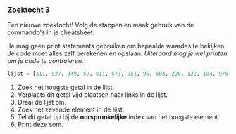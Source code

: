 ### Zoektocht 3
Een nieuwe zoektocht! Volg de stappen en maak gebruik van de commando's in je cheatsheet.

Je mag geen print statements gebruiken om bepaalde waardes te bekijken. Je code moet alles zelf berekenen en opslaan. *Uiteraard mag je wel printen om je code te controleren.*

```python
lijst = [311, 527, 349, 59, 811, 573, 951, 96, 583, 290, 122, 104, 975, 751, 675, 690, 805, 793, 719, 236, 993, 657, 658, 815, 644, 649, 772, 439, 55, 375, 365, 354, 465, 694, 982, 729, 943, 497, 440, 808, 939, 200, 913, 296, 12, 193, 610, 972, 549, 318, 892, 333, 273, 91, 468, 148, 927, 184, 172, 882, 249, 264, 773, 471, 143, 891, 411, 516, 392, 547, 125, 528, 415, 984, 430, 113, 376, 551, 771, 32, 433, 924, 323, 733, 900, 725, 232, 291, 339, 181, 739, 448, 985, 39, 187, 217, 71, 989, 34, 20, 699, 697, 403, 944, 360, 114, 221, 960, 511, 374, 679, 427, 359, 934, 355, 997, 621, 350, 409, 991, 589, 988, 737, 100, 761, 918, 534, 213, 784, 214, 362, 860, 301, 970, 270, 455, 736, 626, 505, 968, 716, 832, 872, 531, 399, 887, 552, 738, 540, 425, 29, 495, 41, 380, 118, 625, 962, 777, 596, 766, 469, 663, 105, 99, 275, 142, 178, 2, 760, 258, 554, 452, 18, 90, 52, 72, 203, 523, 328, 582, 58, 285, 919, 550, 330, 545, 6, 388, 225, 801, 205, 706, 648, 998, 653, 286, 763, 325, 16, 255]
```

1. Zoek het hoogste getal in de lijst.
2. Verplaats dit getal vijd plaatsen naar links in de lijst.
3. Draai de lijst om.
4. Zoek het zevende element in de lijst.
5. Tel dit getal op bij de **oorspronkelijke** index van het hoogste element.
6. Print deze som.

